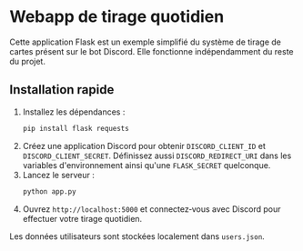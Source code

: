 # Webapp de tirage quotidien

Cette application Flask est un exemple simplifié du système de tirage de cartes
présent sur le bot Discord. Elle fonctionne indépendamment du reste du projet.

## Installation rapide

1. Installez les dépendances :
   ```bash
   pip install flask requests
   ```
2. Créez une application Discord pour obtenir `DISCORD_CLIENT_ID` et
   `DISCORD_CLIENT_SECRET`. Définissez aussi `DISCORD_REDIRECT_URI` dans les
   variables d'environnement ainsi qu'une `FLASK_SECRET` quelconque.
3. Lancez le serveur :
   ```bash
   python app.py
   ```
4. Ouvrez `http://localhost:5000` et connectez‑vous avec Discord pour effectuer
   votre tirage quotidien.

Les données utilisateurs sont stockées localement dans `users.json`.
